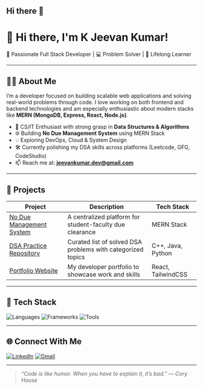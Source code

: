 ## Hi there 👋

# 👋 Hi there, I'm K Jeevan Kumar!

🚀 Passionate Full Stack Developer | 💻 Problem Solver | 🌱 Lifelong Learner

---

## 🧑‍💻 About Me

I’m a developer focused on building scalable web applications and solving real-world problems through code. I love working on both frontend and backend technologies and am especially enthusiastic about modern stacks like **MERN (MongoDB, Express, React, Node.js)**.

- 💼 CS/IT Enthusiast with strong grasp in **Data Structures & Algorithms**
- 🌐 Building **No Due Management System** using MERN Stack
- 💡 Exploring DevOps, Cloud & System Design
- 🛠️ Currently polishing my DSA skills across platforms (Leetcode, GFG, CodeStudio)
- 📫 Reach me at: **jeevankumar.dev@gmail.com**

---

## 🚧 Projects

| Project | Description | Tech Stack |
|--------|-------------|------------|
| [No Due Management System](https://github.com/your-username/no-due-management) | A centralized platform for student-faculty due clearance | MERN Stack |
| [DSA Practice Repository](https://github.com/your-username/dsa-jeevankumar) | Curated list of solved DSA problems with categorized topics | C++, Java, Python |
| [Portfolio Website](https://github.com/your-username/portfolio) | My developer portfolio to showcase work and skills | React, TailwindCSS |

---

## 🔧 Tech Stack

![Languages](https://skillicons.dev/icons?i=js,ts,cpp,java,py,html,css)
![Frameworks](https://skillicons.dev/icons?i=react,nodejs,express,mongodb)
![Tools](https://skillicons.dev/icons?i=git,github,vscode,postman,vercel)

---



## 🌐 Connect With Me

[![LinkedIn](https://img.shields.io/badge/LinkedIn-blue?logo=linkedin&logoColor=white)](www.linkedin.com/in/k-jeevan-kumar-5b540b266)
[![Gmail](https://img.shields.io/badge/Gmail-red?logo=gmail&logoColor=white)](mailto:jeevanjeevan63643@gmail.com)

---

> *“Code is like humor. When you have to explain it, it’s bad.” — Cory House*


